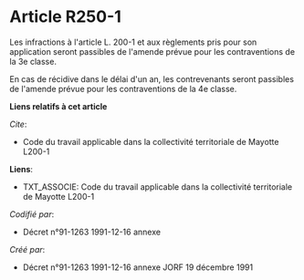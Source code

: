 # Article R250-1

Les infractions à l'article L. 200-1 et aux règlements pris pour son application seront passibles de l'amende prévue pour les
contraventions de la 3e classe.

En cas de récidive dans le délai d'un an, les contrevenants seront passibles de l'amende prévue pour les contraventions de la
4e classe.

**Liens relatifs à cet article**

_Cite_:

  - Code du travail applicable dans la collectivité territoriale de Mayotte L200-1

**Liens**:

  - TXT_ASSOCIE: Code du travail applicable dans la collectivité territoriale de Mayotte L200-1

_Codifié par_:

  - Décret n°91-1263 1991-12-16 annexe

_Créé par_:

  - Décret n°91-1263 1991-12-16 annexe JORF 19 décembre 1991
